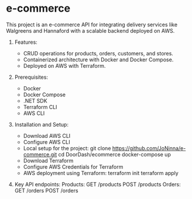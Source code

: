# e-commerce

This project is an e-commerce API for integrating delivery services like Walgreens and Hannaford with a scalable backend deployed on AWS.

1. Features:
    - CRUD operations for products, orders, customers, and stores.
    - Containerized architecture with Docker and Docker Compose.
    - Deployed on AWS with Terraform.

2. Prerequisites:
    - Docker
    - Docker Compose
    - .NET SDK
    - Terraform CLI
    - AWS CLI
  
3. Installation and Setup:
   - Download AWS CLI
   - Configure AWS CLI
   - Local setup for the project:
     git clone https://github.com/JoNinna/e-commerce.git
     cd DoorDash/ecommerce
     docker-compose up
   - Download Terraform
   - Configure AWS Credentials for Terraform
   - AWS deployment using Terraform:
     terraform init
     terraform apply

5. Key API endpoints:
   Products:
    GET /products
    POST /products
   Orders:
    GET /orders
    POST /orders
